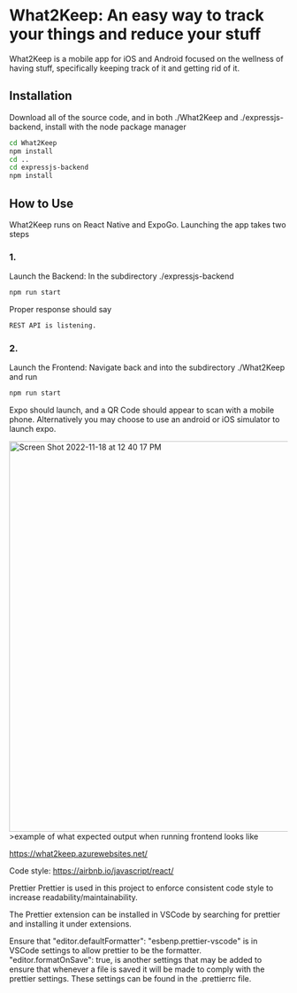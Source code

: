 # What2Keep: An easy way to track your things and reduce your stuff

What2Keep is a mobile app for iOS and Android focused on the wellness of having stuff, specifically keeping track of it and getting rid of it.

## Installation

Download all of the source code, and in both ./What2Keep and ./expressjs-backend, install with the node package manager

```bash
cd What2Keep
npm install
cd ..
cd expressjs-backend
npm install
```

## How to Use

What2Keep runs on React Native and ExpoGo. Launching the app takes two steps
### 1.
Launch the Backend:
In the subdirectory ./expressjs-backend

```bash
npm run start
```

Proper response should say
```bash
REST API is listening.
```

### 2.
Launch the Frontend:
Navigate back and into the subdirectory ./What2Keep and run

```bash
npm run start
```

Expo should launch, and a QR Code should appear to scan with a mobile phone. Alternatively you may choose to use an android or iOS simulator to launch expo.

<img width="706" alt="Screen Shot 2022-11-18 at 12 40 17 PM" src="https://user-images.githubusercontent.com/57431775/202798506-2434cf68-741a-416a-8fce-61788db1f812.png">
>example of what expected output when running frontend looks like



https://what2keep.azurewebsites.net/

Code style:
https://airbnb.io/javascript/react/

Prettier
Prettier is used in this project to enforce consistent code style to increase readability/maintainability.

The Prettier extension can be installed in VSCode by searching for prettier and installing it under extensions.

Ensure that "editor.defaultFormatter": "esbenp.prettier-vscode" is in VSCode settings to allow prettier to be the formatter.
"editor.formatOnSave": true, is another settings that may be added to ensure that whenever a file is saved it will be made to comply with the prettier settings. These settings can be found in the .prettierrc file.
